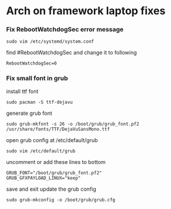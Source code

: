 # Arch on framework laptop fixes
### Fix RebootWatchdogSec error message
```
sudo vim /etc/systemd/system.conf
```
find #RebootWatchdogSec and change it to following
```
RebootWatchdogSec=0
```
### Fix small font in grub
install ttf font
```
sudo pacman -S ttf-dejavu
```
generate grub font
```
sudo grub-mkfont -s 26 -o /boot/grub/grub_font.pf2 /usr/share/fonts/TTF/DejaVuSansMono.ttf
```
open grub config at /etc/default/grub
```
sudo vim /etc/default/grub
```
uncomment or add these lines to bottom
```
GRUB_FONT="/boot/grub/grub_font.pf2"
GRUB_GFXPAYLOAD_LINUX="keep"
```
save and exit
update the grub config
```
sudo grub-mkconfig -o /boot/grub/grub.cfg
```
